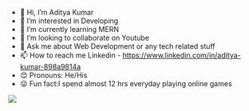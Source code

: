 - 👋 Hi, I’m Aditya Kumar
- 👀 I’m interested in Developing
- 🌱 I’m currently learning MERN 
- 💞️ I’m looking to collaborate on Youtube
- 👀 Ask me about Web Development or any tech related stuff
- 📫 How to reach me Linkedin - https://www.linkedin.com/in/aditya-kumar-898a9814a 
- 😊 Pronouns: He/His
- 😜 Fun fact:I spend almost 12 hrs everyday playing online games

<img src ="https://github-readme-stats.vercel.app/api?username=Aditya7j&&show_icons=true&title_color=ffffff&icon_color=bb2acf&text_color=daf7dc&bg_color=ffba2c">

